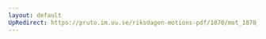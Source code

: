 ```yaml
---
layout: default
UpRedirect: https://pruto.im.uu.se/riksdagen-motions-pdf/1870/mot_1870__ak__239.pdf
---
```

